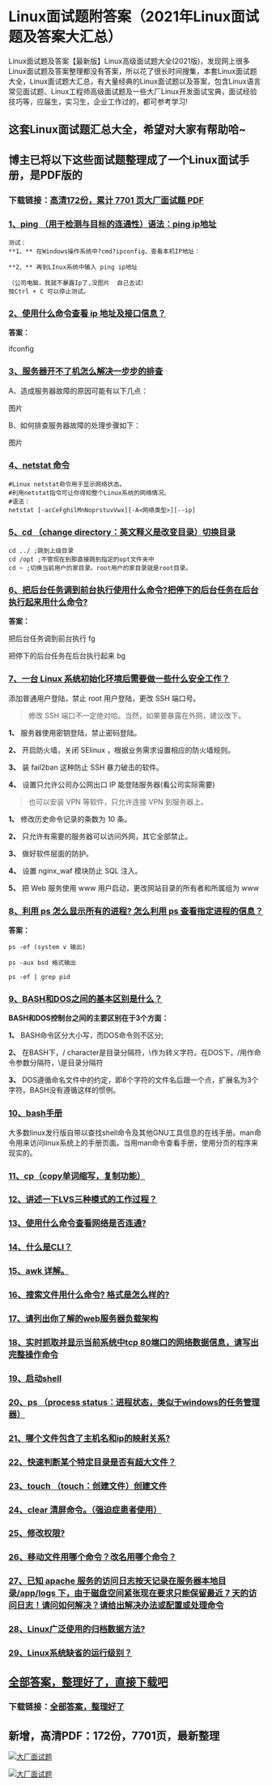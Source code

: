 # Linux面试题附答案（2021年Linux面试题及答案大汇总）

Linux面试题及答案【最新版】Linux高级面试题大全(2021版)，发现网上很多Linux面试题及答案整理都没有答案，所以花了很长时间搜集，本套Linux面试题大全，Linux面试题大汇总，有大量经典的Linux面试题以及答案，包含Linux语言常见面试题、Linux工程师高级面试题及一些大厂Linux开发面试宝典，面试经验技巧等，应届生，实习生，企业工作过的，都可参考学习!

## 这套Linux面试题汇总大全，希望对大家有帮助哈~ 

## 博主已将以下这些面试题整理成了一个Linux面试手册，是PDF版的

### 下载链接：[高清172份，累计 7701 页大厂面试题  PDF](https://gitee.com/souyunku/NewDevBooks/blob/master/docs/index.md)


### [1、ping （用于检测与目标的连通性）语法：ping ip地址](https://gitee.com/souyunku/NewDevBooks/blob/master/docs/Linux/Linux面试题附答案（2021年Linux面试题及答案大汇总）.md#1ping-用于检测与目标的连通性语法：ping-ip地址)  


```
测试：
**1、** 在Windows操作系统中?cmd?ipconfig，查看本机IP地址：

**2、** 再到LInux系统中输入 ping ip地址

（公司电脑，我就不暴露Ip了,没图片  自己去试）
按Ctrl + C 可以停止测试。
```


### [2、使用什么命令查看 ip 地址及接口信息？](https://gitee.com/souyunku/NewDevBooks/blob/master/docs/Linux/Linux面试题附答案（2021年Linux面试题及答案大汇总）.md#2使用什么命令查看-ip-地址及接口信息)  


**答案：**

ifconfig


### [3、服务器开不了机怎么解决一步步的排查](https://gitee.com/souyunku/NewDevBooks/blob/master/docs/Linux/Linux面试题附答案（2021年Linux面试题及答案大汇总）.md#3服务器开不了机怎么解决一步步的排查)  


A、造成服务器故障的原因可能有以下几点：

图片

B、如何排查服务器故障的处理步骤如下：

图片


### [4、netstat 命令](https://gitee.com/souyunku/NewDevBooks/blob/master/docs/Linux/Linux面试题附答案（2021年Linux面试题及答案大汇总）.md#4netstat-命令)  


```
#Linux netstat命令用于显示网络状态。
#利用netstat指令可让你得知整个Linux系统的网络情况。
#语法：
netstat [-acCeFghilMnNoprstuvVwx][-A<网络类型>][--ip]
```


### [5、cd （change directory：英文释义是改变目录）切换目录](https://gitee.com/souyunku/NewDevBooks/blob/master/docs/Linux/Linux面试题附答案（2021年Linux面试题及答案大汇总）.md#5cd-change-directory：英文释义是改变目录切换目录)  


```
cd ../ ;跳到上级目录
cd /opt ;不管现在到那直接跳到指定的opt文件夹中
cd ~ ;切换当前用户的家目录。root用户的家目录就是root目录。
```


### [6、把后台任务调到前台执行使用什么命令?把停下的后台任务在后台执行起来用什么命令?](https://gitee.com/souyunku/NewDevBooks/blob/master/docs/Linux/Linux面试题附答案（2021年Linux面试题及答案大汇总）.md#6把后台任务调到前台执行使用什么命令把停下的后台任务在后台执行起来用什么命令)  


**答案：**

把后台任务调到前台执行 fg

把停下的后台任务在后台执行起来 bg


### [7、一台 Linux 系统初始化环境后需要做一些什么安全工作？](https://gitee.com/souyunku/NewDevBooks/blob/master/docs/Linux/Linux面试题附答案（2021年Linux面试题及答案大汇总）.md#7一台-linux-系统初始化环境后需要做一些什么安全工作)  


添加普通用户登陆，禁止 root 用户登陆，更改 SSH 端口号。

> 修改 SSH 端口不一定绝对哈。当然，如果要暴露在外网，建议改下。


**1、** 服务器使用密钥登陆，禁止密码登陆。

**2、** 开启防火墙，关闭 SElinux ，根据业务需求设置相应的防火墙规则。

**3、** 装 fail2ban 这种防止 SSH 暴力破击的软件。

**4、** 设置只允许公司办公网出口 IP 能登陆服务器(看公司实际需要)

> 也可以安装 VPN 等软件，只允许连接 VPN 到服务器上。


**1、** 修改历史命令记录的条数为 10 条。

**2、** 只允许有需要的服务器可以访问外网，其它全部禁止。

**3、** 做好软件层面的防护。

**4、** 设置 nginx_waf 模块防止 SQL 注入。

**5、** 把 Web 服务使用 www 用户启动，更改网站目录的所有者和所属组为 www


### [8、利用 ps 怎么显示所有的进程? 怎么利用 ps 查看指定进程的信息？](https://gitee.com/souyunku/NewDevBooks/blob/master/docs/Linux/Linux面试题附答案（2021年Linux面试题及答案大汇总）.md#8利用-ps-怎么显示所有的进程-怎么利用-ps-查看指定进程的信息)  


**答案：**

```
ps -ef (system v 输出) 

ps -aux bsd 格式输出

ps -ef | grep pid
```


### [9、BASH和DOS之间的基本区别是什么？](https://gitee.com/souyunku/NewDevBooks/blob/master/docs/Linux/Linux面试题附答案（2021年Linux面试题及答案大汇总）.md#9bash和dos之间的基本区别是什么)  


**BASH和DOS控制台之间的主要区别在于3个方面：**

**1、** BASH命令区分大小写，而DOS命令则不区分;

**2、** 在BASH下，/ character是目录分隔符，\作为转义字符。在DOS下，/用作命令参数分隔符，\是目录分隔符

**3、** DOS遵循命名文件中的约定，即8个字符的文件名后跟一个点，扩展名为3个字符。BASH没有遵循这样的惯例。


### [10、bash手册](https://gitee.com/souyunku/NewDevBooks/blob/master/docs/Linux/Linux面试题附答案（2021年Linux面试题及答案大汇总）.md#10bash手册)  


大多数linux发行版自带以查找shell命令及其他GNU工具信息的在线手册。man命令用来访问linux系统上的手册页面。当用man命令查看手册，使用分页的程序来现实的。


### [11、cp（copy单词缩写，复制功能）](https://gitee.com/souyunku/NewDevBooks/blob/master/docs/Linux/Linux面试题附答案（2021年Linux面试题及答案大汇总）.md#11cpcopy单词缩写复制功能)  

### [12、讲述一下LVS三种模式的工作过程？](https://gitee.com/souyunku/NewDevBooks/blob/master/docs/Linux/Linux面试题附答案（2021年Linux面试题及答案大汇总）.md#12讲述一下lvs三种模式的工作过程)  

### [13、使用什么命令查看网络是否连通?](https://gitee.com/souyunku/NewDevBooks/blob/master/docs/Linux/Linux面试题附答案（2021年Linux面试题及答案大汇总）.md#13使用什么命令查看网络是否连通)  

### [14、什么是CLI？](https://gitee.com/souyunku/NewDevBooks/blob/master/docs/Linux/Linux面试题附答案（2021年Linux面试题及答案大汇总）.md#14什么是cli)  

### [15、awk 详解。](https://gitee.com/souyunku/NewDevBooks/blob/master/docs/Linux/Linux面试题附答案（2021年Linux面试题及答案大汇总）.md#15awk-详解。)  

### [16、搜索文件用什么命令? 格式是怎么样的?](https://gitee.com/souyunku/NewDevBooks/blob/master/docs/Linux/Linux面试题附答案（2021年Linux面试题及答案大汇总）.md#16搜索文件用什么命令-格式是怎么样的)  

### [17、请列出你了解的web服务器负载架构](https://gitee.com/souyunku/NewDevBooks/blob/master/docs/Linux/Linux面试题附答案（2021年Linux面试题及答案大汇总）.md#17请列出你了解的web服务器负载架构)  

### [18、实时抓取并显示当前系统中tcp 80端口的网络数据信息，请写出完整操作命令](https://gitee.com/souyunku/NewDevBooks/blob/master/docs/Linux/Linux面试题附答案（2021年Linux面试题及答案大汇总）.md#18实时抓取并显示当前系统中tcp-80端口的网络数据信息请写出完整操作命令)  

### [19、启动shell](https://gitee.com/souyunku/NewDevBooks/blob/master/docs/Linux/Linux面试题附答案（2021年Linux面试题及答案大汇总）.md#19启动shell)  

### [20、ps （process status：进程状态，类似于windows的任务管理器）](https://gitee.com/souyunku/NewDevBooks/blob/master/docs/Linux/Linux面试题附答案（2021年Linux面试题及答案大汇总）.md#20ps-process-status：进程状态类似于windows的任务管理器)  

### [21、哪个文件包含了主机名和ip的映射关系?](https://gitee.com/souyunku/NewDevBooks/blob/master/docs/Linux/Linux面试题附答案（2021年Linux面试题及答案大汇总）.md#21哪个文件包含了主机名和ip的映射关系)  

### [22、快速判断某个特定目录是否有超大文件？](https://gitee.com/souyunku/NewDevBooks/blob/master/docs/Linux/Linux面试题附答案（2021年Linux面试题及答案大汇总）.md#22快速判断某个特定目录是否有超大文件)  

### [23、touch （touch：创建文件）创建文件](https://gitee.com/souyunku/NewDevBooks/blob/master/docs/Linux/Linux面试题附答案（2021年Linux面试题及答案大汇总）.md#23touch-touch：创建文件创建文件)  

### [24、clear 清屏命令。（强迫症患者使用）](https://gitee.com/souyunku/NewDevBooks/blob/master/docs/Linux/Linux面试题附答案（2021年Linux面试题及答案大汇总）.md#24clear-清屏命令。强迫症患者使用)  

### [25、修改权限?](https://gitee.com/souyunku/NewDevBooks/blob/master/docs/Linux/Linux面试题附答案（2021年Linux面试题及答案大汇总）.md#25修改权限)  

### [26、移动文件用哪个命令？改名用哪个命令？](https://gitee.com/souyunku/NewDevBooks/blob/master/docs/Linux/Linux面试题附答案（2021年Linux面试题及答案大汇总）.md#26移动文件用哪个命令改名用哪个命令)  

### [27、已知 apache 服务的访问日志按天记录在服务器本地目录/app/logs 下，由于磁盘空间紧张现在要求只能保留最近 7 天的访问日志！请问如何解决？请给出解决办法或配置或处理命令](https://gitee.com/souyunku/NewDevBooks/blob/master/docs/Linux/Linux面试题附答案（2021年Linux面试题及答案大汇总）.md#27已知-apache-服务的访问日志按天记录在服务器本地目录/app/logs-下由于磁盘空间紧张现在要求只能保留最近-7-天的访问日志请问如何解决请给出解决办法或配置或处理命令)  

### [28、Linux广泛使用的归档数据方法?](https://gitee.com/souyunku/NewDevBooks/blob/master/docs/Linux/Linux面试题附答案（2021年Linux面试题及答案大汇总）.md#28linux广泛使用的归档数据方法)  

### [29、Linux系统缺省的运行级别？](https://gitee.com/souyunku/NewDevBooks/blob/master/docs/Linux/Linux面试题附答案（2021年Linux面试题及答案大汇总）.md#29linux系统缺省的运行级别)  





## [全部答案，整理好了，直接下载吧](https://gitee.com/souyunku/DevBooks/blob/master/docs/daan.md)

### 下载链接：[全部答案，整理好了](https://gitee.com/souyunku/NewDevBooks/blob/master/docs/daan.md)




## 新增，高清PDF：172份，7701页，最新整理

[![大厂面试题](https://www.souyunku.com/wp-content/uploads/weixin/mst.png "架构师专栏")](https://www.souyunku.com/wp-content/uploads/weixin/githup-weixin.png "架构师专栏")

[![大厂面试题](https://www.souyunku.com/wp-content/uploads/weixin/githup-weixin.png "架构师专栏")](https://www.souyunku.com/wp-content/uploads/weixin/githup-weixin.png "架构师专栏")
